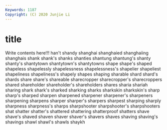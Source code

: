 ```yaml
---
Keywords: 1187
Copyright: (C) 2020 Junjie Li
---
```


# title

Write contents here!!!
han't 
shandy
shanghai 
shanghaied 
shanghaiing 
shanghais 
shank 
shank's 
shanks 
shanties 
shantung 
shantung's
shanty 
shanty's 
shantytown 
shantytown's 
shantytowns 
shape 
shape's 
shaped 
shapeless 
shapelessly
shapelessness 
shapelessness's 
shapelier 
shapeliest 
shapeliness 
shapeliness's 
shapely 
shapes 
shaping 
sharable
shard 
shard's 
shards 
share 
share's 
shareable 
sharecropper 
sharecropper's 
sharecroppers 
shared
shareholder 
shareholder's 
shareholders 
shares 
sharia 
shariah 
sharing 
shark 
shark's 
sharked
sharking 
sharks 
sharkskin 
sharkskin's 
sharp 
sharp's 
sharped 
sharpen 
sharpened 
sharpener
sharpener's 
sharpeners 
sharpening 
sharpens 
sharper 
sharper's 
sharpers 
sharpest 
sharping 
sharply
sharpness 
sharpness's 
sharps 
sharpshooter 
sharpshooter's 
sharpshooters 
shat 
shatter 
shatter's 
shattered
shattering 
shatterproof 
shatters 
shave 
shave's 
shaved 
shaven 
shaver 
shaver's 
shavers
shaves 
shaving 
shaving's 
shavings 
shawl 
shawl's 
shawls 
shaykh 
